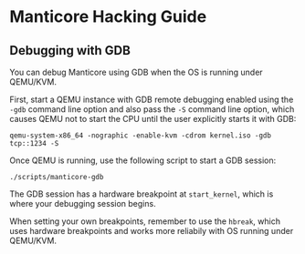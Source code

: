 # Manticore Hacking Guide

## Debugging with GDB

You can debug Manticore using GDB when the OS is running under QEMU/KVM.

First, start a QEMU instance with GDB remote debugging enabled using the `-gdb` command line option and also pass the `-S` command line option, which causes QEMU not to start the CPU until the user explicitly starts it with GDB:


```
qemu-system-x86_64 -nographic -enable-kvm -cdrom kernel.iso -gdb tcp::1234 -S
```

Once QEMU is running, use the following script to start a GDB session:

```
./scripts/manticore-gdb
```

The GDB session has a hardware breakpoint at `start_kernel`, which is where your debugging session begins.

When setting your own breakpoints, remember to use the `hbreak`, which uses hardware breakpoints and works more reliabily with OS running under QEMU/KVM.
